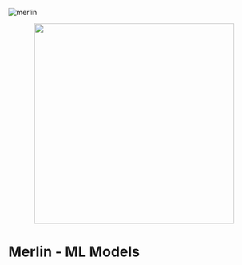 ![merlin](https://i.pinimg.com/originals/2a/40/93/2a40939063c1d60dce21008cce79a9ea.jpg)
<p align="center">
  <img src="https://i.pinimg.com/originals/2a/40/93/2a40939063c1d60dce21008cce79a9ea.jpg" height="400"/>
</p>

# Merlin - ML Models 

